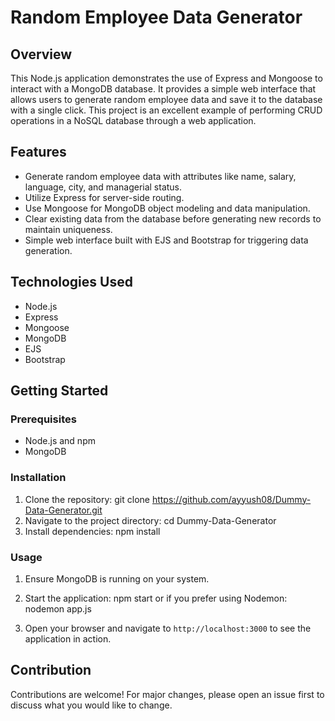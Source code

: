 # Random Employee Data Generator

## Overview

This Node.js application demonstrates the use of Express and Mongoose to interact with a MongoDB database. It provides a simple web interface that allows users to generate random employee data and save it to the database with a single click. This project is an excellent example of performing CRUD operations in a NoSQL database through a web application.

## Features

- Generate random employee data with attributes like name, salary, language, city, and managerial status.
- Utilize Express for server-side routing.
- Use Mongoose for MongoDB object modeling and data manipulation.
- Clear existing data from the database before generating new records to maintain uniqueness.
- Simple web interface built with EJS and Bootstrap for triggering data generation.

## Technologies Used

- Node.js
- Express
- Mongoose
- MongoDB
- EJS
- Bootstrap

## Getting Started

### Prerequisites

- Node.js and npm
- MongoDB

### Installation

1. Clone the repository:
git clone https://github.com/ayyush08/Dummy-Data-Generator.git
2. Navigate to the project directory:
cd Dummy-Data-Generator
3. Install dependencies:
npm install

### Usage

1. Ensure MongoDB is running on your system.
2. Start the application:
npm start
or if you prefer using Nodemon:
nodemon app.js

3. Open your browser and navigate to `http://localhost:3000` to see the application in action.

## Contribution

Contributions are welcome! For major changes, please open an issue first to discuss what you would like to change.

